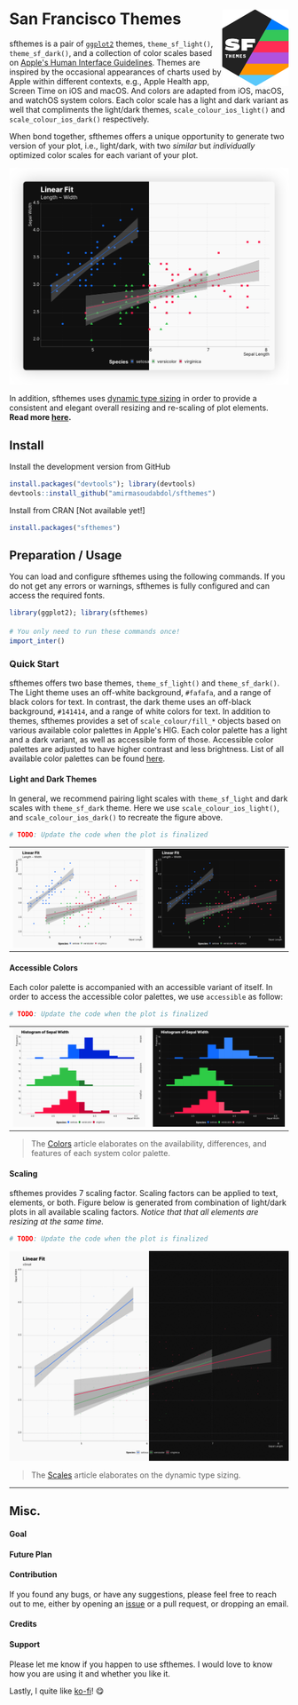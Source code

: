 # San Francisco Themes <picture><source srcset="reference/figures/logo-light.png" media="(prefers-color-scheme: dark)"><img src="man/figures/logo-dark.png" width="120" align="right"/></picture>

sfthemes is a pair of [`ggplot2`](https://ggplot2.tidyverse.org) themes, `theme_sf_light()`, `theme_sf_dark()`, and a collection of color scales based on [Apple's Human Interface Guidelines](https://developer.apple.com/design/human-interface-guidelines/). Themes are inspired by the occasional appearances of charts used by Apple within different contexts, e.g., Apple Health app, Screen Time on iOS and macOS. And colors are adapted from iOS, macOS, and watchOS system colors. Each color scale has a light and dark variant as well that compliments the light/dark themes, `scale_colour_ios_light()` and `scale_colour_ios_dark()` respectively. 

When bond together, sfthemes offers a unique opportunity to generate two version of your plot, i.e., light/dark, with two *similar* but *individually* optimized color scales for each variant of your plot.

<picture>
    <source srcset="reference/figures/front-page-main.png" media="(prefers-color-scheme: dark)" class = "img-responsive center-block d-block mx-auto"/>
    <img src="man/figures/front-page-main-alt.png" class = "img-responsive center-block d-block mx-auto"/>
</picture>

In addition, sfthemes uses [dynamic type sizing](https://developer.apple.com/design/human-interface-guidelines/ios/visual-design/typography/) in order to provide a consistent and elegant overall resizing and re-scaling of plot elements. **Read more [here](articles/typography.html).**

## Install

Install the development version from GitHub
```R
install.packages("devtools"); library(devtools)
devtools::install_github("amirmasoudabdol/sfthemes")
```

Install from CRAN [Not available yet!]
```R
install.packages("sfthemes")
```

## Preparation / Usage

You can load and configure sfthemes using the following commands. If you do not get any errors or warnings, sfthemes is fully configured and can access the required fonts.

```R
library(ggplot2); library(sfthemes)

# You only need to run these commands once!
import_inter()
```

### Quick Start

sfthemes offers two base themes, `theme_sf_light()` and `theme_sf_dark()`. The Light theme uses an off-white background, `#fafafa`, and a range of black colors for text. In contrast, the dark theme uses an off-black background, `#141414`, and a range of white colors for text. In addition to themes, sfthemes provides a set of `scale_colour/fill_*` objects based on various available color palettes in Apple's HIG. Each color palette has a light and a dark variant, as well as accessible form of those. Accessible color palettes are adjusted to have higher contrast and less brightness. List of all available color palettes can be found [here](reference/index.html#section-palettes).

#### Light and Dark Themes

In general, we recommend pairing light scales with `theme_sf_light` and dark scales with `theme_sf_dark` theme. Here we use `scale_colour_ios_light()`, and `scale_colour_ios_dark()` to recreate the figure above.

```R
# TODO: Update the code when the plot is finalized
```

| | |
|--|--|
|![](man/figures/front-page-sample-light.png) | ![](man/figures/front-page-sample-dark.png) |

#### Accessible Colors

Each color palette is accompanied with an accessible variant of itself. In order to access the accessible color palettes, we use `accessible` as follow:

```R
# TODO: Update the code when the plot is finalized
```

| | |
|--|--|
|![](man/figures/front-page-accessible-on-off-light.png) | ![](man/figures/front-page-accessible-on-off-dark.png) |

> The [Colors](articles/colours.html) article elaborates on the availability, differences, and features of each system color palette.

#### Scaling

sfthemes provides 7 scaling factor. Scaling factors can be applied to text, elements, or both. Figure below is generated from combination of light/dark plots in all available scaling factors. *Notice that that all elements are resizing at the same time.*

```R
# TODO: Update the code when the plot is finalized
```

![](man/figures/front-page-scaling-animation-light-dark.gif)

> The [Scales](articles/colours.html) article elaborates on the dynamic type sizing.

- - -

## Misc.

#### Goal


#### Future Plan

#### Contribution

If you found any bugs, or have any suggestions, please feel free to reach out to me, either by opening an [issue](https://github.com/amirmasoudabdol/sfthemes/issues/) or a pull request, or dropping an email. 

#### Credits

#### Support

Please let me know if you happen to use sfthemes. I would love to know how you are using it and whether you like it. 

Lastly, I quite like [ko-fi](https://ko-fi.com/C0C47DMK)! 😋

